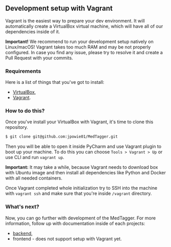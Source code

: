 Development setup with Vagrant
------------------------------

Vagrant is the easiest way to prepare your dev environment. It will automatically create a VirtualBox virtual machine,
 which will have all of our dependencies inside of it.

**Important!** We recommend to run your development setup natively on Linux/macOS! Vagrant takes too much RAM and may
 be not properly configured. In case you find any issue, please try to resolve it and create a Pull Request with your
 commits.

### Requirements 

Here is a list of things that you've got to install:
- [VirtualBox](https://www.virtualbox.org),
- [Vagrant](https://www.vagrantup.com).

### How to do this?

Once you've install your VirtualBox with Vagrant, it's time to clone this repository.

```bash
$ git clone git@github.com:jpowie01/MedTagger.git
```

Then you will be able to open it inside PyCharm and use Vagrant plugin to boot up your machine. To do this
 you can choose `Tools > Vagrant > Up` or use CLI and run `vagrant up`.   

**Important:** It may take a while, because Vagrant needs to download box with Ubuntu image and then install
 all dependencies like Python and Docker with all needed containers.

Once Vagrant completed whole initialization try to SSH into the machine with `vagrant ssh` and make sure that
 you're inside `/vagrant` directory. 

### What's next?

Now, you can go further with development of the MedTagger. For more information, follow up with documentation
 inside of each projects:

 - [backend](/backend/docs/development_setup_vagrant.md),
 - frontend - does not support setup with Vagrant yet.

